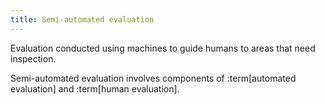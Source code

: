 ```yaml
---
title: Semi-automated evaluation
---
```


Evaluation conducted using machines to guide humans to areas that need inspection.

Semi-automated evaluation involves components of :term[automated evaluation] and :term[human evaluation].
